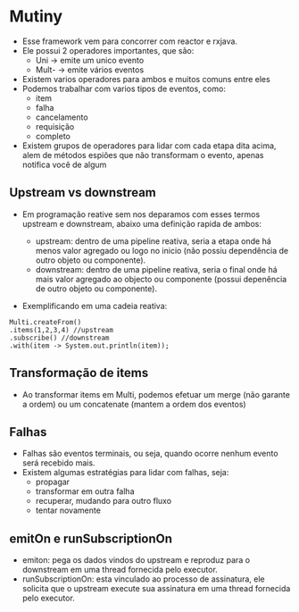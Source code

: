 # Mutiny

- Esse framework vem para concorrer com reactor e rxjava.
- Ele possui 2 operadores importantes, que são:
  - Uni -> emite um unico evento
  - Mult- -> emite vários eventos 
- Existem varios operadores para ambos e muitos comuns entre eles
- Podemos trabalhar com varios tipos de eventos, como:
  - item
  - falha
  - cancelamento
  - requisição
  - completo
- Existem grupos de operadores para lidar com cada etapa dita acima, alem de métodos espiões que não transformam o evento, apenas notifica você de algum

## Upstream vs downstream
- Em programação reative sem nos deparamos com esses termos upstream e downstream, abaixo uma definição rapida de ambos:
  - upstream: dentro de uma pipeline reativa, seria a etapa onde há menos valor agregado ou logo no inicio (não possiu dependência de outro objeto ou componente).
  - downstream: dentro de uma pipeline reativa, seria o final onde há mais valor agregado ao objecto ou componente (possui depenência de outro objeto ou componente). 

- Exemplificando em uma cadeia reativa:

```
Multi.createFrom()
.items(1,2,3,4) //upstream
.subscribe() //downstream
.with(item -> System.out.println(item));

```

## Transformação de items
- Ao transformar items em Multi<T>, podemos efetuar um merge (não garante a ordem) ou um concatenate (mantem a ordem dos eventos)

## Falhas
- Falhas são eventos terminais, ou seja, quando ocorre nenhum evento será recebido mais.
- Existem algumas estratégias para lidar com falhas, seja:
  - propagar
  - transformar em outra falha
  - recuperar, mudando para outro fluxo
  - tentar novamente
  
## emitOn e runSubscriptionOn
- emiton: pega os dados vindos do upstream e reproduz para o downstream em uma thread fornecida pelo executor.
- runSubscriptionOn: esta vinculado ao processo de assinatura, ele solicita que o upstream execute sua assinatura em uma thread fornecida pelo executor.
